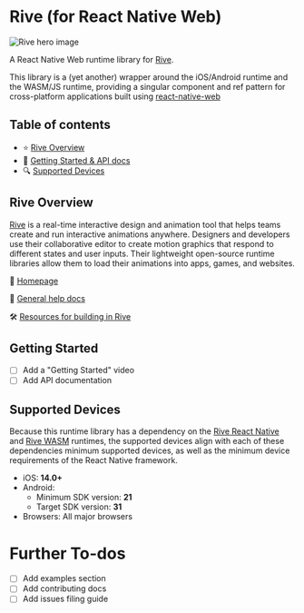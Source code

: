 # Rive (for React Native Web)

![Rive hero image](https://rive-app.notion.site/image/https%3A%2F%2Fs3-us-west-2.amazonaws.com%2Fsecure.notion-static.com%2Fff44ed5f-1eea-4154-81ef-84547e61c3fd%2Frive_notion.png?table=block&id=f198cab2-c0bc-4ce8-970c-42220379bcf3&spaceId=9c949665-9ad9-445f-b9c4-5ee204f8b60c&width=2000&userId=&cache=v2)

A React Native Web runtime library for [Rive](https://rive.app).

This library is a (yet another) wrapper around the iOS/Android runtime and the WASM/JS runtime, providing a singular component and ref pattern for cross-platform applications built using [react-native-web](https://necolas.github.io/react-native-web/)

## Table of contents

-   ⭐ [Rive Overview](#rive-overview)
-   🚀 [Getting Started & API docs](#getting-started)
-   🔍 [Supported Devices](#supported-devices)

## Rive Overview

[Rive](https://rive.app) is a real-time interactive design and animation tool that helps teams create and run interactive animations anywhere. Designers and developers use their collaborative editor to create motion graphics that respond to different states and user inputs. Their lightweight open-source runtime libraries allow them to load their animations into apps, games, and websites.

🏡 [Homepage](https://rive.app/)

📘 [General help docs](https://help.rive.app/)

🛠 [Resources for building in Rive](https://rive.app/resources/)

## Getting Started

-   [ ] Add a "Getting Started" video
-   [ ] Add API documentation

## Supported Devices

Because this runtime library has a dependency on the [Rive React Native](https://github.com/rive-app/rive-react-native/) and [Rive WASM](https://github.com/rive-app/rive-wasm) runtimes, the supported devices align with each of these dependencies minimum supported devices, as well as the minimum device requirements of the React Native framework.

-   iOS: **14.0+**
-   Android:
    -   Minimum SDK version: **21**
    -   Target SDK version: **31**
-   Browsers: All major browsers

# Further To-dos

-   [ ] Add examples section
-   [ ] Add contributing docs
-   [ ] Add issues filing guide
